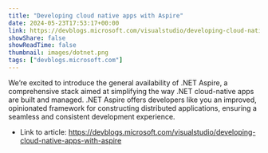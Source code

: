 ```yaml
---
title: "Developing cloud native apps with Aspire"
date: 2024-05-23T17:53:17+00:00
link: https://devblogs.microsoft.com/visualstudio/developing-cloud-native-apps-with-aspire
showShare: false
showReadTime: false
thumbnail: images/dotnet.png
tags: ["devblogs.microsoft.com"]
---
```

We’re excited to introduce the general availability of .NET Aspire, a comprehensive stack aimed at simplifying the way .NET cloud-native apps are built and managed. .NET Aspire offers developers like you an improved, opinionated framework for constructing distributed applications, ensuring a seamless and consistent development experience.

- Link to article: https://devblogs.microsoft.com/visualstudio/developing-cloud-native-apps-with-aspire